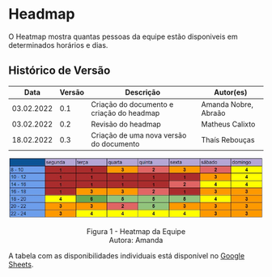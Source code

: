 # Headmap

O Heatmap mostra quantas pessoas da equipe estão disponiveis em determinados horários e dias.

## Histórico de Versão

| Data         | Versão   | Descrição              | Autor(es)               |
|--------------|----------|------------------------|-------------------------|
|  03.02.2022  |   0.1    |  Criação do documento e criação do headmap  |  Amanda Nobre, Abraão   |
|  03.02.2022  |   0.2    |  Revisão do headmap  |  Matheus Calixto   |
|  18.02.2022  |   0.3    |  Criação de uma nova versão do documento  |  Thaís Rebouças   |

![Heatmap](img/heatmap.jpeg)
<p align = "center"> 
Figura 1 - Heatmap da Equipe <br>
Autora: Amanda 
</p>

<p> A tabela com as disponibilidades individuais está disponível no
    <a href="https://docs.google.com/spreadsheets/d/1BLhhFdXQga0X0WAd7KLn-UkEZvHdPkqJEjPx4qN1C4I/edit?usp=sharing"> Google Sheets</a>.
</p>